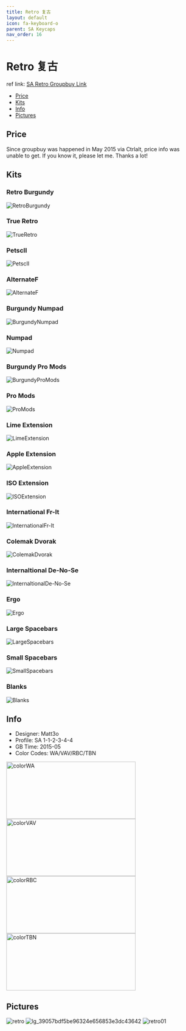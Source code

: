 ```yaml
---
title: Retro 复古
layout: default
icon: fa-keyboard-o
parent: SA Keycaps
nav_order: 16
---
```


# Retro 复古

ref link: [SA Retro Groupbuy Link](https://ctrlalt.io/buys/sa-retro)

* [Price](#price)
* [Kits](#kits)
* [Info](#info)
* [Pictures](#pictures)

## Price
Since groupbuy was happened in May 2015 via Ctrlalt, price info was unable to get. If you know it, please let me. Thanks a lot!

## Kits
### Retro Burgundy
<img src="{{ 'assets/images/sa-keycaps/retro/kits_pics/retroburgundy.png' | relative_url }}" alt="RetroBurgundy" class="image featured">

### True Retro
<img src="{{ 'assets/images/sa-keycaps/retro/kits_pics/trueretro.png' | relative_url }}" alt="TrueRetro" class="image featured">

### PetscII
<img src="{{ 'assets/images/sa-keycaps/retro/kits_pics/petscii.png' | relative_url }}" alt="PetscII" class="image featured">

### AlternateF
<img src="{{ 'assets/images/sa-keycaps/retro/kits_pics/alternatef.png' | relative_url }}" alt="AlternateF" class="image featured">

### Burgundy Numpad
<img src="{{ 'assets/images/sa-keycaps/retro/kits_pics/burgundynumpad.png' | relative_url }}" alt="BurgundyNumpad" class="image featured">

### Numpad
<img src="{{ 'assets/images/sa-keycaps/retro/kits_pics/numpad.png' | relative_url }}" alt="Numpad" class="image featured">

### Burgundy Pro Mods
<img src="{{ 'assets/images/sa-keycaps/retro/kits_pics/burgundypromods.png' | relative_url }}" alt="BurgundyProMods" class="image featured">

### Pro Mods
<img src="{{ 'assets/images/sa-keycaps/retro/kits_pics/promods.png' | relative_url }}" alt="ProMods" class="image featured">

### Lime Extension
<img src="{{ 'assets/images/sa-keycaps/retro/kits_pics/limeextension.png' | relative_url }}" alt="LimeExtension" class="image featured">

### Apple Extension
<img src="{{ 'assets/images/sa-keycaps/retro/kits_pics/appleextension.png' | relative_url }}" alt="AppleExtension" class="image featured">

### ISO Extension
<img src="{{ 'assets/images/sa-keycaps/retro/kits_pics/isoextension.png' | relative_url }}" alt="ISOExtension" class="image featured">

### International Fr-It
<img src="{{ 'assets/images/sa-keycaps/retro/kits_pics/internationalfrit.png' | relative_url }}" alt="InternationalFr-It" class="image featured">

### Colemak Dvorak
<img src="{{ 'assets/images/sa-keycaps/retro/kits_pics/colemakdvorak.png' | relative_url }}" alt="ColemakDvorak" class="image featured">

### Internaltional De-No-Se
<img src="{{ 'assets/images/sa-keycaps/retro/kits_pics/internaltionaldenose.png' | relative_url }}" alt="InternaltionalDe-No-Se" class="image featured">

### Ergo
<img src="{{ 'assets/images/sa-keycaps/retro/kits_pics/ergo.png' | relative_url }}" alt="Ergo" class="image featured">

### Large Spacebars
<img src="{{ 'assets/images/sa-keycaps/retro/kits_pics/largespacebars.png' | relative_url }}" alt="LargeSpacebars" class="image featured">

### Small Spacebars
<img src="{{ 'assets/images/sa-keycaps/retro/kits_pics/smallspacebars.png' | relative_url }}" alt="SmallSpacebars" class="image featured">

### Blanks
<img src="{{ 'assets/images/sa-keycaps/retro/kits_pics/blanks.png' | relative_url }}" alt="Blanks" class="image featured">

## Info
* Designer: Matt3o
* Profile: SA 1-1-2-3-4-4
* GB Time: 2015-05
* Color Codes: WA/VAV/RBC/TBN  
<img src="{{ 'assets/images/sa-keycaps/SP_ColorCodes/abs/SP_Abs_ColorCodes_WA.png' | relative_url }}" alt="colorWA" height="150" width="340">
<img src="{{ 'assets/images/sa-keycaps/SP_ColorCodes/abs/SP_Abs_ColorCodes_VAV.png' | relative_url }}" alt="colorVAV" height="150" width="340">
<img src="{{ 'assets/images/sa-keycaps/SP_ColorCodes/abs/SP_Abs_ColorCodes_RBC.png' | relative_url }}" alt="colorRBC" height="150" width="340">
<img src="{{ 'assets/images/sa-keycaps/SP_ColorCodes/abs/SP_Abs_ColorCodes_TBN.png' | relative_url }}" alt="colorTBN" height="150" width="340">

## Pictures
<img src="{{ 'assets/images/sa-keycaps/retro/rendering_pics/retro.jpg' | relative_url }}" alt="retro" class="image featured">
<img src="{{ 'assets/images/sa-keycaps/retro/rendering_pics/lg_39057bdf5be96324e656853e3dc43642.jpg' | relative_url }}" alt="lg_39057bdf5be96324e656853e3dc43642" class="image featured">
<img src="{{ 'assets/images/sa-keycaps/retro/rendering_pics/retro01.jpg' | relative_url }}" alt="retro01" class="image featured">
